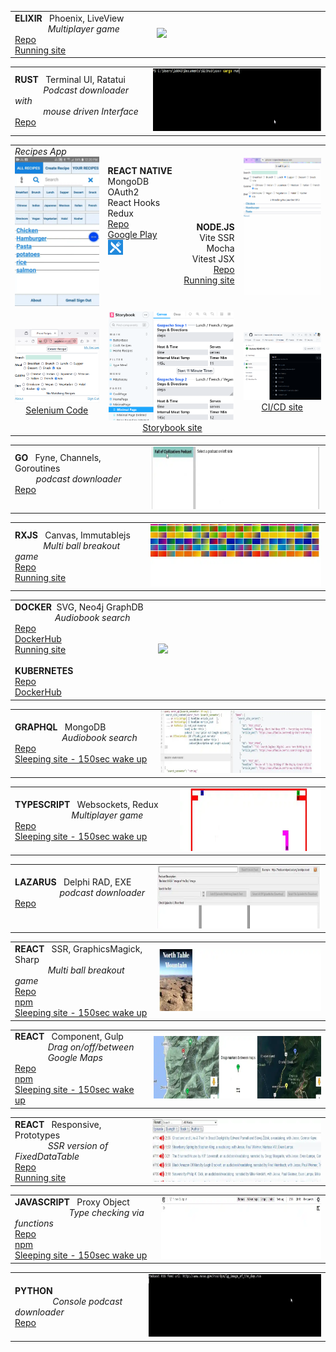 
<table>
 <tr>
       <td width="260">
        <b>ELIXIR</b> &nbsp; Phoenix, LiveView <br>&nbsp;&nbsp;&nbsp;&nbsp;&nbsp;&nbsp;&nbsp;&nbsp;&nbsp;&nbsp;&nbsp;&nbsp;&nbsp;&nbsp;<i>Multiplayer game</i><br>  
        <a href="https://github.com/steenhansen/elixir-liveview-snake#s">Repo</a><br>
        <a href="https://evening-eyrie-25210-f2edb2eac607.herokuapp.com/Projects-Game/Players-Name">Running site</a>
        </td>
        <td width="400">
         <a href="https://evening-eyrie-25210-f2edb2eac607.herokuapp.com/images/tall-elixir.webp" title="Full size video">
                <img src="./i/short-elixir.webp" height="100">
            </a>      
        </td>
    </tr>
</table>

<table>
 <tr>
       <td width="260">
        <b>RUST</b> &nbsp; Terminal UI, Ratatui<br>
        &nbsp;&nbsp;&nbsp;&nbsp;&nbsp;&nbsp;&nbsp;&nbsp;&nbsp;&nbsp;&nbsp;&nbsp;<i>Podcast downloader with</i><br>
          &nbsp;&nbsp;&nbsp;&nbsp;&nbsp;&nbsp;&nbsp;&nbsp;&nbsp;&nbsp;&nbsp;&nbsp;<i>mouse driven Interface</i><br>
        <a href="https://github.com/steenhansen/rust-podcast-downloader#s">Repo</a>
        </td>
        <td width="400">
         <a href="https://evening-eyrie-25210-f2edb2eac607.herokuapp.com/images/tall-rust.gif" title="Full size video">
                <img src="./i/short-rust.webp" height="100">
            </a>      
        </td>
    </tr>
</table>


<table>
 <tr>
       <td width="200">
            <i>Recipes App</i><br>
            <a href="https://evening-eyrie-25210-f2edb2eac607.herokuapp.com/images/tall-phone-android.webp" title="Full size video">
                 <img src="./i/tall-phone-android.webp" width="200">
            </a>   
        </td>
        <td width="90">
          <br><b>REACT&nbsp;NATIVE</b><br>
            MongoDB <br> 
            OAuth2<br> 
            React&nbsp;Hooks<br>
            Redux<br>
            <a href="https://github.com/steenhansen/react-native-phone-recipes#s">Repo</a><br>
            <a href="https://play.google.com/store/apps/details?id=com.fonecook3">Google&nbsp;Play</a><br>
            <img src="./i/google-icon-48.png" width="24">&nbsp;&nbsp;&nbsp;&nbsp;&nbsp;
            <br><br><br><br><br>
        </td>
        <td width="90" align="right"  >
           <br><br><br><br><br><br><b>NODE.JS</b><br>
            Vite SSR<br>
            Mocha<br>
            Vitest JSX<br>
            <a href="https://github.com/steenhansen/type-czech-phone-recipes#s">Repo</a> <br> 
            <a href="https://phone-recipes.herokuapp.com/steenhansen1942/gmail.com">Running&nbsp;site</a><br><br>
        </td>
        <td width="200" align="center">
         <a href="https://evening-eyrie-25210-f2edb2eac607.herokuapp.com/images/tall-phone-web.gif" title="Full size video">
                <img src="./i/tall-phone-web.gif" width="180">
            </a>        
        </td>
    </tr>
   <tr>
  <td align="center"><picture><img src="./i/selenium.png" width="200"></picture><br><a href="https://github.com/steenhansen/type-czech-phone-recipes/tree/main/test-selenium">Selenium Code</a></td>
        <td colspan="2"  align="center"><picture><img src="./i/storybook.png" width="200">&nbsp;</picture><a href="https://6269af43d179dc004af9a1ec-ltzwmhwlbd.chromatic.com/?path=/story/pages-minimalpage--minimal-page">Storybook site</a></td>
        <td  align="center"><picture><img src="./i/ci-cd.png" width="200"></picture><br><a href="https://github.com/steenhansen/type-czech-phone-recipes/actions/runs/8317745868/job/23219385924">CI/CD site</a></td>
    </tr>
</table>


<table>
 <tr>
       <td width="260">
        <b>GO</b>  &nbsp; Fyne, Channels, Goroutines    <br>&nbsp;&nbsp;&nbsp;&nbsp;&nbsp;&nbsp;&nbsp;&nbsp;   <i>podcast downloader</i><br>  
        <a href="https://github.com/steenhansen/go-podcast-downloader#s">Repo</a><br><br>
        </td>
        <td width="400">
         <a href="https://evening-eyrie-25210-f2edb2eac607.herokuapp.com/images/tall-go.webp" title="Full size video">
                <img src="./i/short-go.webp" height="100">
            </a>      
        </td>
    </tr>
</table>


<table>
 <tr>
       <td width="260">
        <b>RXJS</b>  &nbsp; Canvas, Immutablejs   <br>&nbsp;&nbsp;&nbsp;&nbsp;&nbsp;&nbsp;&nbsp;&nbsp;&nbsp;&nbsp;&nbsp; <i>Multi ball breakout game</i><br>  
        <a href="https://github.com/steenhansen/rxjs-breakout#s">Repo</a><br>
        <a href="https://steenhansen.github.io/gh-pages/">Running site</a>
        </td>
        <td width="400">
         <a href="https://evening-eyrie-25210-f2edb2eac607.herokuapp.com/images/tall-rxjs.webp" title="Full size video">
                <img src="./i/short-rxjs.webp" height="100">
            </a>      
        </td>
    </tr>
</table>



<table>
 <tr>
       <td width="260">
        <b>DOCKER</b>  &nbsp;SVG, Neo4j GraphDB   <br>&nbsp;&nbsp;&nbsp;&nbsp;&nbsp;&nbsp;&nbsp;&nbsp;&nbsp;&nbsp;&nbsp;&nbsp;&nbsp;&nbsp;&nbsp;&nbsp;&nbsp;<i>Audiobook search</i><br>  
        <a href="https://github.com/steenhansen/sffaudio-search-docker-compose#s">Repo</a><br>
        <a href="https://hub.docker.com/r/steenhansen/sff-audio-search">DockerHub</a><br>
        <a href="http://45.79.183.31/?author=isaac-asimov">Running site</a>
        <br><br>
         <b>KUBERNETES</b><br>  
        <a href="https://github.com/steenhansen/sffaudio-search-kubernetes#s">Repo</a><br>
        <a href="https://hub.docker.com/r/steenhansen/sff-audio-kube">DockerHub</a><br>
        </td>
        <td width="400">
         <a href="https://evening-eyrie-25210-f2edb2eac607.herokuapp.com/images/tall-search.webp" title="Full size video">
                <img src="https://evening-eyrie-25210-f2edb2eac607.herokuapp.com/images/tall-search.webp" height="200">
            </a>      
        </td>
    </tr>
</table>

<table>
 <tr>
       <td width="260">
        <b>GRAPHQL</b>  &nbsp; MongoDB   <br>&nbsp;&nbsp;&nbsp;&nbsp;&nbsp;&nbsp;&nbsp;&nbsp;&nbsp;&nbsp;&nbsp;&nbsp;&nbsp;&nbsp;&nbsp;&nbsp;&nbsp;&nbsp;&nbsp;&nbsp;<i>Audiobook search</i><br>  
        <a href="https://github.com/steenhansen/sffaudio-graph-ql#s">Repo</a><br>
        <a href="https://sffaudio-graph-ql.onrender.com/graphiql?operationName=serch_ql&query=query%20serch_ql(%24search_parameter%3A%20String!)%20%7B%0A%20%20search_site_content(search_text%3A%20%24search_parameter)%20%7B%0A%20%20%20%20%20%20...%20on%20ArticlePage%7B%20ID%20headline%20article_post%20%20%20%7D%2C%0A%20%20%20%20...%20on%20MentionPage%7B%20ID%20headline%20mention_post%20%20%20%7D%2C%0A%20%20%20%20...%20on%20RsdMedia%20%7B%20ID%20rsd_post%20resource%0A%20%20%20%20%20%20%20%20%20%20%20%20%20%20%20%20%20%20%20%20%20%20book%7B%20author%20title%20%7D%0A%20%20%20%20%20%20%20%20%20%20%20%20%20%20%20%20%20%20%20%20%20%20podcast%20%7B%20description%20mp3%20length%20episode%20%7D%20%20%20%7D%2C%0A%20%20%20%20...%20on%20SffAudioMedia%20%7B%20ID%20sffaudio_post%20narrator%0A%20%20%20%20%20%20%20%20%20%20%20%20%20%20%20%20%20%20%20%20%20%20%20%20%20%20%20possiblebook%7B%20author%20title%20%7D%0A%20%20%20%20%20%20%20%20%20%20%20%20%20%20%20%20%20%20%20%20%20%20%20%20%20%20%20podcast%20%7B%20description%20mp3%20length%20episode%20%7D%20%20%20%7D%0A%20%20%7D%0A%7D%0A&variables=%7B%0A%20%20%22search_parameter%22%3A%20%22Clarke%22%0A%7D">Sleeping site - 150sec wake up</a>
        </td>
        <td width="400">
         <a href="https://evening-eyrie-25210-f2edb2eac607.herokuapp.com/images/tall-graph.webp" title="Full size video">
                <img src="./i/short-graph.webp" height="100">
            </a>      
        </td>
    </tr>
</table>


<table>
 <tr>
       <td width="300">
        <b>TYPESCRIPT</b>  &nbsp; Websockets, Redux   <br>&nbsp;&nbsp;&nbsp;&nbsp;&nbsp;&nbsp;&nbsp;&nbsp;&nbsp;&nbsp;&nbsp;&nbsp;&nbsp;&nbsp;&nbsp;&nbsp;&nbsp;&nbsp;&nbsp;&nbsp;&nbsp;&nbsp;&nbsp;&nbsp;<i>Multiplayer game</i><br>  
        <a href="https://github.com/steenhansen/electric-snakes#s">Repo</a><br>
        <a href="https://electric-snakes.onrender.com/create-game/#freehosting-wait-for-at-least-150-seconds">Sleeping site - 150sec wake up</a>
        </td>
        <td width="360">
         <a href="https://raw.githubusercontent.com/steenhansen/steenhansen/main/i/tall-typescript.gif" title="Full size video">
                <img src="./i/short-typescript.gif" height="100">
            </a>      
        </td>
    </tr>
</table>

<table>
 <tr>
       <td width="260">
        <b>LAZARUS</b>  &nbsp; Delphi RAD, EXE    <br>&nbsp;&nbsp;&nbsp;&nbsp;&nbsp;&nbsp;&nbsp;&nbsp;&nbsp;&nbsp;&nbsp;&nbsp;&nbsp;&nbsp;&nbsp;&nbsp;&nbsp;&nbsp;&nbsp;<i>podcast downloader</i><br>  
        <a href="https://github.com/steenhansen/podcast-downloader#s">Repo</a><br><br>
        </td>
        <td width="400">
         <a href="https://evening-eyrie-25210-f2edb2eac607.herokuapp.com/images/tall-delphi.webp" title="Full size video">
                <img src="./i/short-delphi.webp" height="100">
            </a>      
        </td>
    </tr>
</table>
  
<table>
 <tr>
       <td width="270">
        <b>REACT</b>  &nbsp; SSR, GraphicsMagick, Sharp   <br>&nbsp;&nbsp;&nbsp;&nbsp;&nbsp;&nbsp;&nbsp;&nbsp;&nbsp;&nbsp;&nbsp;&nbsp;&nbsp; <i>Multi ball breakout game</i><br>  
        <a href="https://github.com/steenhansen/react-hover-grid#s">Repo</a><br>
        <a href="https://www.npmjs.com/package/react-hover-grid">npm</a><br>
        <a href="https://react-hover-grid.onrender.com/#freehosting-wait-for-at-least-150-seconds">Sleeping site - 150sec wake up</a>
        </td>
        <td width="390">
         <a href="https://evening-eyrie-25210-f2edb2eac607.herokuapp.com/images/tall-hover.webp" title="Full size video">
                <img src="./i/short-hover.webp" height="100">
            </a>      
        </td>
    </tr>
</table>



<table>
 <tr>
       <td width="260">
        <b>REACT</b>  &nbsp; Component, Gulp  <br>&nbsp;&nbsp;&nbsp;&nbsp;&nbsp;&nbsp;&nbsp;&nbsp;&nbsp;&nbsp;&nbsp;&nbsp;&nbsp; <i>Drag on/off/between<br>&nbsp;&nbsp;&nbsp;&nbsp;&nbsp;&nbsp;&nbsp;&nbsp;&nbsp;&nbsp;&nbsp;&nbsp;&nbsp;&nbsp;Google Maps</i><br>  
        <a href="https://github.com/steenhansen/gmap-dragdrop-react#s">Repo</a><br>
        <a href="https://www.npmjs.com/package/gmap-dragdrop-react">npm</a><br>
        <a href="https://gmap-dragdrop-examples.onrender.com/#freehosting-wait-for-at-least-150-seconds">Sleeping site - 150sec wake up</a>
        </td>
        <td width="400">
         <a href="https://evening-eyrie-25210-f2edb2eac607.herokuapp.com/images/tall-drag.webp" title="Full size video">
                <img src="./i/short-drag.webp" height="100">
            </a>      
        </td>
    </tr>
</table>



[iso_g]: https://github.com/steenhansen/Isomorphic-React-on-Heroku#s
[pod_h]: https://sffaudio.herokuapp.com/podcast/table

| | |
|-|-|
| **REACT** &nbsp; Responsive, Prototypes <br>&nbsp;&nbsp;&nbsp;&nbsp;&nbsp;&nbsp;&nbsp;&nbsp;&nbsp;&nbsp;&nbsp;&nbsp;&nbsp;&nbsp;_SSR version of FixedDataTable_ <br>[Repo][iso_g]   <br>  [Running site][pod_h]          |     [<img src="./i/short-iso.webp" height="100">](https://evening-eyrie-25210-f2edb2eac607.herokuapp.com/images/tall-iso.webp "Full size video")    



[aon_w]: https://type-czech-always-on.onrender.com/#freehosting-wait-for-at-least-150-seconds
[tcz_g]: https://github.com/steenhansen/type-czech#s
[tcz_n]: https://www.npmjs.com/package/type-czech

| | |
|-|-|
| **JAVASCRIPT** &nbsp; Proxy Object <br>&nbsp;&nbsp;&nbsp;&nbsp;&nbsp;&nbsp;&nbsp;&nbsp;&nbsp;&nbsp;&nbsp;&nbsp;&nbsp;&nbsp;&nbsp;&nbsp;&nbsp;&nbsp;&nbsp;&nbsp;&nbsp;&nbsp;&nbsp;_Type checking via functions_ <br>[Repo][tcz_g]   <br>  [npm][tcz_n] <br>  [Sleeping site - 150sec wake up][aon_w]          |     [<img src="./i/tall-czech.webp" height="100">](https://evening-eyrie-25210-f2edb2eac607.herokuapp.com/images/tall-czech.webp "Full size video")    


[ppd_g]: https://github.com/steenhansen/python-podcast-downloader#s

| | |
|-|-|
| **PYTHON**     <br> &nbsp;&nbsp;&nbsp;&nbsp;&nbsp;&nbsp;&nbsp;&nbsp;&nbsp;&nbsp;&nbsp;&nbsp;&nbsp;&nbsp;&nbsp;  _Console podcast downloader_<br>    [Repo][ppd_g]   |     [<img src="./i/short-python.webp" height="100">](./i/tall-python.gif "Full size video")  


[gdo_w]: https://github.com/steenhansen/go-podcast-downloader/raw/main/Gui-Podcast-Downloader.exe.zip
[rec_a]: https://play.google.com/store/apps/details?id=com.fonecook3
[rec_m]: https://github.com/steenhansen/react-native-phone-recipes#fast-start
[rec_g]: https://github.com/steenhansen/type-czech-phone-recipes#fast-start
[rec_w]: https://phone-recipes.herokuapp.com/steenhansen1942/gmail.com
[aon_g]: https://github.com/steenhansen/type-czech-always-on
[can_g]: https://github.com/steenhansen/type-czech-canonical
[can_w]: https://type-czech-canonical.onrender.com/#freehosting-wait-for-at-least-150-seconds
[sms_g]: https://github.com/steenhansen/crash-sms
[lbl_g]: https://github.com/steenhansen/rxjs-label-maker
[lbl_w]: https://steenhansen.github.io/rxjs-label-maker/
[drg_g]: https://github.com/steenhansen/rxjs-drag-n-drop
[drg_w]: https://steenhansen.github.io/rxjs-drag-n-drop/
[aut_c]: https://codepen.io/steen-hansen/pen/XWEXYgQ
[ctd_g]: https://github.com/steenhansen/clojure-text-diff
[mon_g]: https://gist.github.com/steenhansen/f9a9e9eee2fd563e378d8ddfce98cf0a
[val_g]: https://gist.github.com/steenhansen/5a0dbad5388a79ebb900b257fc7a129c
[ram_g]: https://gist.github.com/steenhansen/3e8c320725c6196c9a259661473dec42
[php_a]: https://gist.github.com/steenhansen/6b15623db6139c429c4fdf6f46ae9745
[rnt_g]: https://github.com/steenhansen/react-native-google-signin-verified
[sli_m]: http://45.79.183.31/?book=sci-fi-private-eye&author=isaac-asimov,robert-silverberg,poul-anderson,fred-saberhagen,edward-wellen,philip-k-dick
[sli_r]: http://45.79.183.31/?book=beyond-lies-the-wub&author=philip-k-dick&view=rsd&choice=1
[swi_g]: https://github.com/steenhansen/sffaudio-search-docker-run
[sgr_j]: https://sffaudio-graph-ql.onrender.com/graphql?operationName=serch_ql&query=%0Aquery%20serch_ql(%24search_parameter%3A%20String!)%20%7B%0A%20search_site_content(search_text%3A%20%24search_parameter)%20%7B%0A%20...%20on%20ArticlePage%7B%20ID%20headline%20article_post%20%7D%2C%0A%20...%20on%20MentionPage%7B%20ID%20headline%20mention_post%20%7D%2C%0A%20...%20on%20RsdMedia%20%7B%20ID%20rsd_post%20resource%0A%20book%20%7B%20author%20title%20%7D%0A%20podcast%20%7B%20description%20mp3%20length%20episode%20%7D%20%7D%2C%0A%20...%20on%20SffAudioMedia%20%7B%20ID%20sffaudio_post%20narrator%20about%0A%20possiblebook%7B%20author%20title%20%7D%0A%20podcast%20%7B%20description%20mp3%20length%20episode%20%7D%20%7D%2C%0A%20...%20on%20PdfMedia%20%7B%20ID%0A%20book%20%7B%20author%20title%20%7D%0A%20issues%20%7B%20url%20publisher%20pages%20%7D%20%7D%0A%20%7D%0A%7D%20&variables=%7B%20%22search_parameter%22%3A%20%22clarke%22%7D
[rsd_h]: https://sffaudio.herokuapp.com/rsd/table
[pod_s]: https://docs.google.com/spreadsheets/d/1cWtA1AaY83cBuU_6vt64adDeR-dfT-X1U5VgvCRVMAg/edit#gid=0
[rsd_s]: https://docs.google.com/spreadsheets/d/1VFMgWy6wmTkFIpeNW-NkZdWmpz5iZcuULgMpjn8_QgU/edit#gid=0
[pod_w]: https://www.sffaudio.com/the-sffaudio-podcast/
[rsd_w]: https://www.sffaudio.com/reading-short-and-deep/
[dsk_w]: https://github.com/steenhansen/podcast-downloader/raw/master/podcast-downloader-exes.zip
[rhg_e]: https://github.com/steenhansen/react-hover-grid-examples
[map_e]: https://github.com/steenhansen/gmap-dragdrop-examples
[php_g]: https://github.com/steenhansen/php-google-api-example
[ang_g]: https://github.com/steenhansen/sffaudio-podcasts-angular

